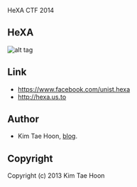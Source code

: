 HeXA CTF 2014


## HeXA ##

![alt tag](https://fbcdn-sphotos-a-a.akamaihd.net/hphotos-ak-prn1/t1.0-9/1970812_588240941267567_590995918_n.png)


## Link ##

- https://www.facebook.com/unist.hexa
- http://hexa.us.to


## Author ##

- Kim Tae Hoon, [blog](http://carpedm20.us.to).


## Copyright ##

Copyright (c) 2013 Kim Tae Hoon
